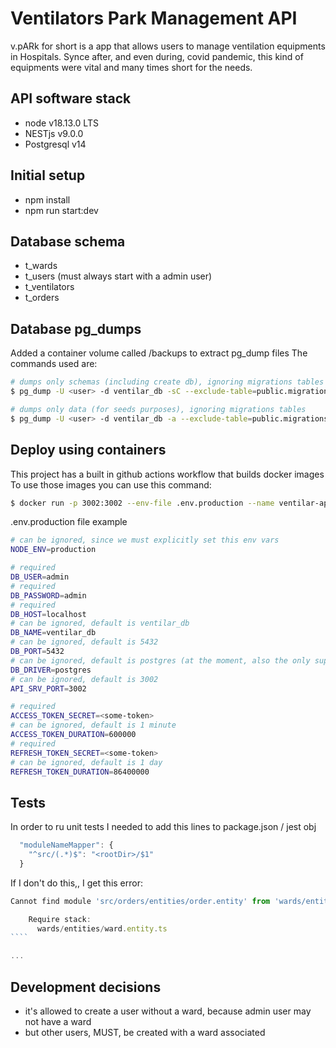 # Ventilators Park Management API

v.pARk for short is a app that allows users to manage ventilation equipments in Hospitals. Synce after, and even during, covid pandemic, this kind of equipments were vital and many times short for the needs.

## API software stack

- node v18.13.0 LTS
- NESTjs v9.0.0
- Postgresql v14

## Initial setup

- npm install
- npm run start:dev

## Database schema

- t_wards
- t_users (must always start with a admin user)
- t_ventilators
- t_orders

## Database pg_dumps

Added a container volume called /backups to extract pg_dump files
The commands used are:

```sh
# dumps only schemas (including create db), ignoring migrations tables
$ pg_dump -U <user> -d ventilar_db -sC --exclude-table=public.migrations* -f backups/dump_v1.sql

# dumps only data (for seeds purposes), ignoring migrations tables
$ pg_dump -U <user> -d ventilar_db -a --exclude-table=public.migrations* -f backups/data_v1.sql
```

## Deploy using containers

This project has a built in github actions workflow that builds docker images
To use those images you can use this command:

```sh
$ docker run -p 3002:3002 --env-file .env.production --name ventilar-api <registry>/ventilar-api:latest
```

.env.production file example

```sh
# can be ignored, since we must explicitly set this env vars
NODE_ENV=production

# required
DB_USER=admin
# required
DB_PASSWORD=admin
# required
DB_HOST=localhost
# can be ignored, default is ventilar_db
DB_NAME=ventilar_db
# can be ignored, default is 5432
DB_PORT=5432
# can be ignored, default is postgres (at the moment, also the only supported)
DB_DRIVER=postgres
# can be ignored, default is 3002
API_SRV_PORT=3002

# required
ACCESS_TOKEN_SECRET=<some-token>
# can be ignored, default is 1 minute
ACCESS_TOKEN_DURATION=600000
# required
REFRESH_TOKEN_SECRET=<some-token>
# can be ignored, default is 1 day
REFRESH_TOKEN_DURATION=86400000
```

## Tests

In order to ru unit tests I needed to add this lines to package.json / jest obj

```js
  "moduleNameMapper": {
    "^src/(.*)$": "<rootDir>/$1"
  }
```

If I don't do this,, I get this error:

`````js
Cannot find module 'src/orders/entities/order.entity' from 'wards/entities/ward.entity.ts'

    Require stack:
      wards/entities/ward.entity.ts
````

...
`````

## Development decisions

- it's allowed to create a user without a ward, because admin user may not have a ward
- but other users, MUST, be created with a ward associated
